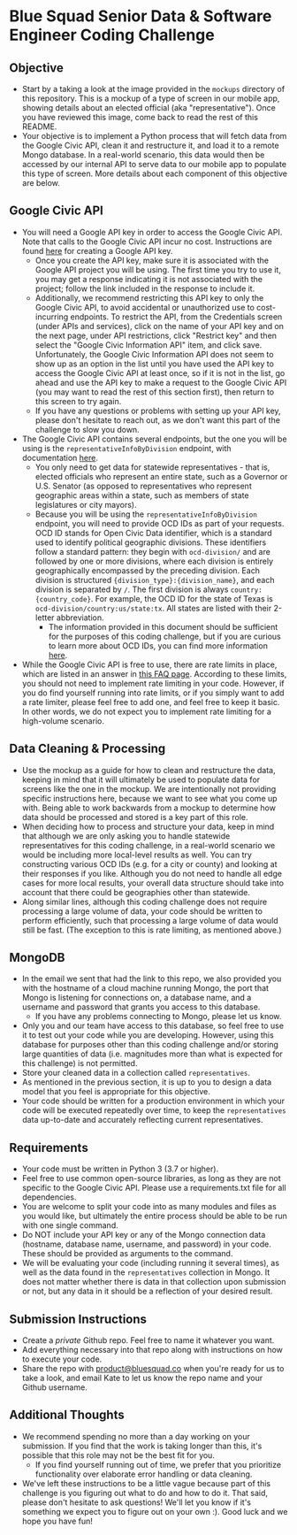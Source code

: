 # Blue Squad Senior Data & Software Engineer Coding Challenge

## Objective
- Start by a taking a look at the image provided in the `mockups` directory of this repository. This is a mockup of a type of screen in our mobile app, showing details about an elected official (aka "representative"). Once you have reviewed this image, come back to read the rest of this README.
- Your objective is to implement a Python process that will fetch data from the Google Civic API, clean it and restructure it, and load it to a remote Mongo database. In a real-world scenario, this data would then be accessed by our internal API to serve data to our mobile app to populate this type of screen. More details about each component of this objective are below.

## Google Civic API
- You will need a Google API key in order to access the Google Civic API. Note that calls to the Google Civic API incur no cost. Instructions are found [here](https://support.google.com/googleapi/answer/6158862?hl=en) for creating a Google API key.
  - Once you create the API key, make sure it is associated with the Google API project you will be using. The first time you try to use it, you may get a response indicating it is not associated with the project; follow the link included in the response to include it.
  - Additionally, we recommend restricting this API key to only the Google Civic API, to avoid accidental or unauthorized use to cost-incurring endpoints. To restrict the API, from the Credentials screen (under APIs and services), click on the name of your API key and on the next page, under API restrictions, click "Restrict key" and then select the "Google Civic Information API" item, and click save. Unfortunately, the Google Civic Information API does not seem to show up as an option in the list until you have used the API key to access the Google Civic API at least once, so if it is not in the list, go ahead and use the API key to make a request to the Google Civic API (you may want to read the rest of this section first), then return to this screen to try again.
  - If you have any questions or problems with setting up your API key, please don't hesitate to reach out, as we don't want this part of the challenge to slow you down.
- The Google Civic API contains several endpoints, but the one you will be using is the `representativeInfoByDivision` endpoint, with documentation [here](https://developers.google.com/civic-information/docs/v2/representatives#resource).
  - You only need to get data for statewide representatives - that is, elected officials who represent an entire state, such as a Governor or U.S. Senator (as opposed to representatives who represent geographic areas within a state, such as members of state legislatures or city mayors).
  - Because you will be using the `representativeInfoByDivision` endpoint, you will need to provide OCD IDs as part of your requests. OCD ID stands for Open Civic Data identifier, which is a standard used to identify political geographic divisions. These identifiers follow a standard pattern: they begin with `ocd-division/` and are followed by one or more divisions, where each division is entirely geographically encompassed by the preceding division. Each division is structured `{division_type}:{division_name}`, and each division is separated by `/`. The first division is always `country:{country_code}`. For example, the OCD ID for the state of Texas is `ocd-division/country:us/state:tx`. All states are listed with their 2-letter abbreviation.
    - The information provided in this document should be sufficient for the purposes of this coding challenge, but if you are curious to learn more about OCD IDs, you can find more information [here](https://github.com/opencivicdata/ocd-division-ids/blob/master/identifiers/country-us/README.md).
- While the Google Civic API is free to use, there are rate limits in place, which are listed in an answer in [this FAQ page](https://docs.google.com/document/u/1/d/1AFIDXn53AOEkdaGlvnpB3d73fn8EgGH_PSlWlm82bcA/pub). According to these limits, you should not need to implement rate limiting in your code. However, if you do find yourself running into rate limits, or if you simply want to add a rate limiter, please feel free to add one, and feel free to keep it basic. In other words, we do not expect you to implement rate limiting for a high-volume scenario.

## Data Cleaning & Processing
- Use the mockup as a guide for how to clean and restructure the data, keeping in mind that it will ultimately be used to populate data for screens like the one in the mockup. We are intentionally not providing specific instructions here, because we want to see what you come up with. Being able to work backwards from a mockup to determine how data should be processed and stored is a key part of this role.
- When deciding how to process and structure your data, keep in mind that although we are only asking you to handle statewide representatives for this coding challenge, in a real-world scenario we would be including more local-level results as well. You can try constructing various OCD IDs (e.g. for a city or county) and looking at their responses if you like. Although you do not need to handle all edge cases for more local results, your overall data structure should take into account that there could be geographies other than statewide.
- Along similar lines, although this coding challenge does not require processing a large volume of data, your code should be written to perform efficiently, such that processing a large volume of data would still be fast. (The exception to this is rate limiting, as mentioned above.)

## MongoDB
- In the email we sent that had the link to this repo, we also provided you with the hostname of a cloud machine running Mongo, the port that Mongo is listening for connections on, a database name, and a username and password that grants you access to this database.
  - If you have any problems connecting to Mongo, please let us know.
- Only you and our team have access to this database, so feel free to use it to test out your code while you are developing. However, using this database for purposes other than this coding challenge and/or storing large quantities of data (i.e. magnitudes more than what is expected for this challenge) is not permitted.
- Store your cleaned data in a collection called `representatives`.
- As mentioned in the previous section, it is up to you to design a data model that you feel is appropriate for this objective.
- Your code should be written for a production environment in which your code will be executed repeatedly over time, to keep the `representatives` data up-to-date and accurately reflecting current representatives.

## Requirements
- Your code must be written in Python 3 (3.7 or higher).
- Feel free to use common open-source libraries, as long as they are not specific to the Google Civic API. Please use a requirements.txt file for all dependencies.
- You are welcome to split your code into as many modules and files as you would like, but ultimately the entire process should be able to be run with one single command.
- Do NOT include your API key or any of the Mongo connection data (hostname, database name, username, and password) in your code. These should be provided as arguments to the command.
- We will be evaluating your code (including running it several times), as well as the data found in the `representatives` collection in Mongo. It does not matter whether there is data in that collection upon submission or not, but any data in it should be a reflection of your desired result.

## Submission Instructions
- Create a *private* Github repo. Feel free to name it whatever you want.
- Add everything necessary into that repo along with instructions on how to execute your code.
- Share the repo with product@bluesquad.co when you're ready for us to take a look, and email Kate to let us know the repo name and your Github username.

## Additional Thoughts
- We recommend spending no more than a day working on your submission. If you find that the work is taking longer than this, it's possible that this role may not be the best fit for you.
  - If you find yourself running out of time, we prefer that you prioritize functionality over elaborate error handling or data cleaning.
- We've left these instructions to be a little vague because part of this challenge is you figuring out what to do and how to do it. That said, please don't hesitate to ask questions! We'll let you know if it's something we expect you to figure out on your own :). Good luck and we hope you have fun!
